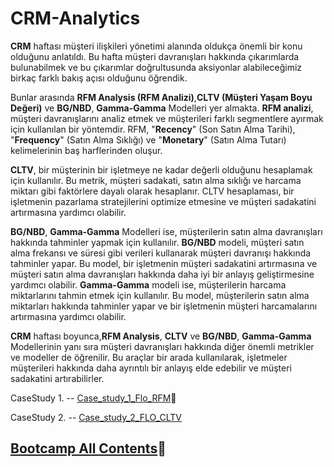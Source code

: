 # CRM-Analytics

**CRM** haftası müşteri ilişkileri yönetimi alanında oldukça önemli bir konu olduğunu anlatıldı. Bu hafta müşteri davranışları hakkında çıkarımlarda bulunabilmek ve bu çıkarımlar doğrultusunda aksiyonlar alabileceğimiz birkaç farklı bakış açısı olduğunu öğrendik.

Bunlar arasında **RFM Analysis (RFM Analizi)**,**CLTV (Müşteri Yaşam Boyu Değeri)** ve **BG/NBD**, **Gamma-Gamma** Modelleri yer almakta. **RFM analizi**, müşteri davranışlarını analiz etmek ve müşterileri farklı segmentlere ayırmak için kullanılan bir yöntemdir. RFM, "__Recency__" (Son Satın Alma Tarihi), "__Frequency__" (Satın Alma Sıklığı) ve "__Monetary__" (Satın Alma Tutarı) kelimelerinin baş harflerinden oluşur.

**CLTV**, bir müşterinin bir işletmeye ne kadar değerli olduğunu hesaplamak için kullanılır. Bu metrik, müşteri sadakati, satın alma sıklığı ve harcama miktarı gibi faktörlere dayalı olarak hesaplanır. CLTV hesaplaması, bir işletmenin pazarlama stratejilerini optimize etmesine ve müşteri sadakatini artırmasına yardımcı olabilir.

**BG/NBD**, **Gamma-Gamma** Modelleri ise, müşterilerin satın alma davranışları hakkında tahminler yapmak için kullanılır. **BG/NBD** modeli, müşteri satın alma frekansı ve süresi gibi verileri kullanarak müşteri davranışı hakkında tahminler yapar. Bu model, bir işletmenin müşteri sadakatini artırmasına ve müşteri satın alma davranışları hakkında daha iyi bir anlayış geliştirmesine yardımcı olabilir.
**Gamma-Gamma** modeli ise, müşterilerin harcama miktarlarını tahmin etmek için kullanılır. Bu model, müşterilerin satın alma miktarları hakkında tahminler yapar ve bir işletmenin müşteri harcamalarını artırmasına yardımcı olabilir.

**CRM** haftası boyunca,**RFM Analysis**, **CLTV** ve **BG/NBD**, **Gamma-Gamma** Modellerinin yanı sıra müşteri davranışları hakkında diğer önemli metrikler ve modeller de öğrenilir. Bu araçlar bir arada kullanılarak, işletmeler müşterileri hakkında daha ayrıntılı bir anlayış elde edebilir ve müşteri sadakatini artırabilirler.

CaseStudy 1. -- [Case_study_1_Flo_RFM](https://github.com/turanimre/CRM-Analytics/blob/main/Case_study_1_Flo_RFM.py)🔗

CaseStudy 2. -- [Case_study_2_FLO_CLTV](https://github.com/turanimre/CRM-Analytics/blob/main/Case_study_2_FLO_CLTV.py)

## [Bootcamp All Contents](https://github.com/turanimre/VBO_datascience_bootcamp)🔗
